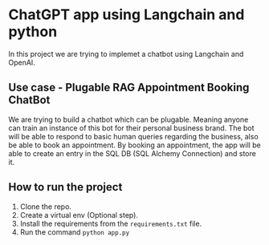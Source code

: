 # ChatGPT app using Langchain and python

In this project we are trying to implemet a chatbot using Langchain and OpenAI.


## Use case - Plugable RAG Appointment Booking ChatBot

We are trying to build a chatbot which can be plugable. Meaning anyone can train an instance of this bot for their personal business brand.
The bot will be able to respond to basic human queries regarding the business, also be able to book an appointment.
By booking an appointment, the app will be able to create an entry in the SQL DB (SQL Alchemy Connection) and store it.


## How to run the project
1) Clone the repo.
2) Create a virtual env (Optional step).
3) Install the requirements from the ``requirements.txt`` file.
4) Run the command  ``` python app.py ```